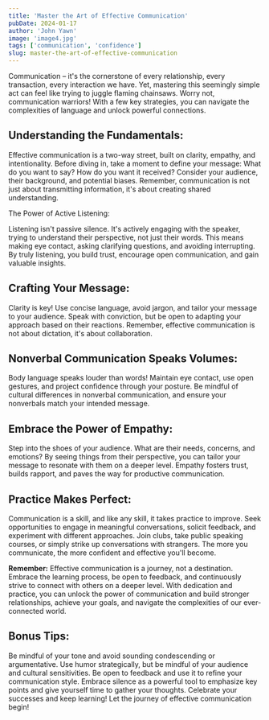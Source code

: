 ```yaml
---
title: 'Master the Art of Effective Communication'
pubDate: 2024-01-17
author: 'John Yawn'
image: 'image4.jpg'
tags: ['communication', 'confidence']
slug: master-the-art-of-effective-communication
---
```


Communication – it's the cornerstone of every relationship, every transaction, every interaction we have. Yet, mastering this seemingly simple act can feel like trying to juggle flaming chainsaws. Worry not, communication warriors! With a few key strategies, you can navigate the complexities of language and unlock powerful connections.

## **Understanding the Fundamentals:**

Effective communication is a two-way street, built on clarity, empathy, and intentionality. Before diving in, take a moment to define your message: What do you want to say? How do you want it received? Consider your audience, their background, and potential biases. Remember, communication is not just about transmitting information, it's about creating shared understanding.

The Power of Active Listening:

Listening isn't passive silence. It's actively engaging with the speaker, trying to understand their perspective, not just their words. This means making eye contact, asking clarifying questions, and avoiding interrupting. By truly listening, you build trust, encourage open communication, and gain valuable insights.

## **Crafting Your Message:**

Clarity is key! Use concise language, avoid jargon, and tailor your message to your audience. Speak with conviction, but be open to adapting your approach based on their reactions. Remember, effective communication is not about dictation, it's about collaboration.

## **Nonverbal Communication Speaks Volumes:**

Body language speaks louder than words! Maintain eye contact, use open gestures, and project confidence through your posture. Be mindful of cultural differences in nonverbal communication, and ensure your nonverbals match your intended message.

## **Embrace the Power of Empathy:**

Step into the shoes of your audience. What are their needs, concerns, and emotions? By seeing things from their perspective, you can tailor your message to resonate with them on a deeper level. Empathy fosters trust, builds rapport, and paves the way for productive communication.

## **Practice Makes Perfect:**

Communication is a skill, and like any skill, it takes practice to improve. Seek opportunities to engage in meaningful conversations, solicit feedback, and experiment with different approaches. Join clubs, take public speaking courses, or simply strike up conversations with strangers. The more you communicate, the more confident and effective you'll become.

**Remember:** Effective communication is a journey, not a destination. Embrace the learning process, be open to feedback, and continuously strive to connect with others on a deeper level. With dedication and practice, you can unlock the power of communication and build stronger relationships, achieve your goals, and navigate the complexities of our ever-connected world.

## **Bonus Tips:**

Be mindful of your tone and avoid sounding condescending or argumentative.
Use humor strategically, but be mindful of your audience and cultural sensitivities.
Be open to feedback and use it to refine your communication style.
Embrace silence as a powerful tool to emphasize key points and give yourself time to gather your thoughts.
Celebrate your successes and keep learning!
Let the journey of effective communication begin!